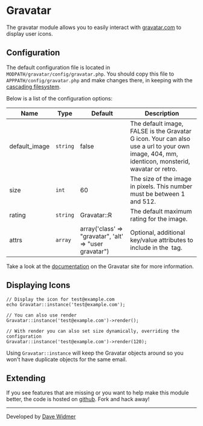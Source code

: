 # Gravatar

The gravatar module allows you to easily interact with [gravatar.com](http://www.gravatar.com) to display user icons.

## Configuration

The default configuration file is located in `MODPATH/gravatar/config/gravatar.php`. You should copy this file to `APPPATH/config/gravatar.php` and make changes there, in keeping with the [cascading filesystem](http://kohanaframework.org/3.2/guide/kohana/files).

Below is a list of the configuration options:

Name | Type | Default | Description
-----|------|---------|------------
default_image | `string` | false | The default image, FALSE is the Gravatar G icon. Your can also use a url to your own image, 404, mm, identicon, monsterid, wavatar or retro.
size | `int` | 60 | The size of the image in pixels. This number must be between 1 and 512.
rating | `string` |	Gravatar::R | The default maximum rating for the image.
attrs | `array` | array('class' => "gravatar", 'alt' => "user gravatar") | Optional, additional key/value attributes to include in the <img> tag.

Take a look at the [documentation](http://en.gravatar.com/site/implement/images/) on the Gravatar site for more information.

## Displaying Icons

~~~
// Display the icon for test@example.com
echo Gravatar::instance('test@example.com');

// You can also use render
Gravatar::instance('test@example.com')->render();

// With render you can also set size dynamically, overriding the configuration
Gravatar::instance('test@example.com')->render(120);
~~~

Using `Gravatar::instance` will keep the Gravatar objects around so you won't have duplicate objects for the same email.

## Extending

If you see features that are missing or you want to help make this module better, the code is hosted on [github](https://github.com/daveWid/kohana-gravatar). Fork and hack away!

---

Developed by [Dave Widmer](http://www.davewidmer.net)